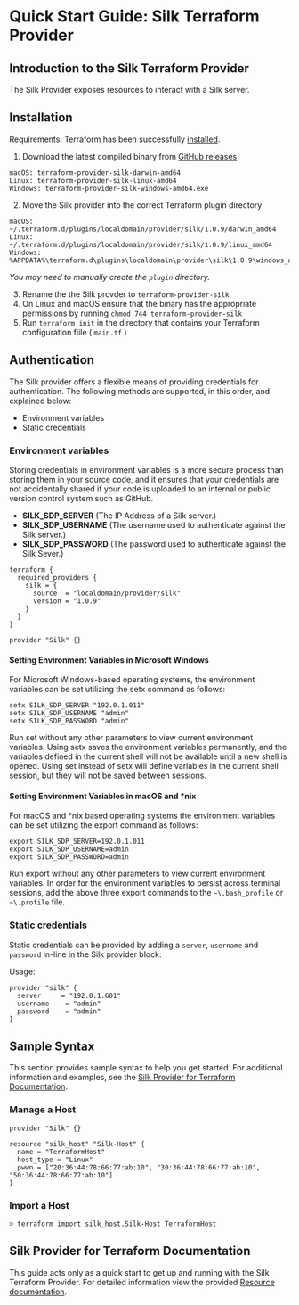 # Quick Start Guide: Silk Terraform Provider

## Introduction to the Silk Terraform Provider

The Silk Provider exposes resources to interact with a Silk server.

## Installation

Requirements: Terraform has been successfully [installed](https://learn.hashicorp.com/terraform/getting-started/install.html).

1. Download the latest compiled binary from [GitHub releases](https://github.com/silk-us/silk-terraform-provider/releases).

   
``` 
macOS: terraform-provider-silk-darwin-amd64
Linux: terraform-provider-silk-linux-amd64
Windows: terraform-provider-silk-windows-amd64.exe
```

2. Move the Silk provider into the correct Terraform plugin directory

``` 
macOS: ~/.terraform.d/plugins/localdomain/provider/silk/1.0.9/darwin_amd64
Linux: ~/.terraform.d/plugins/localdomain/provider/silk/1.0.9/linux_amd64
Windows: %APPDATA%\terraform.d\plugins\localdomain\provider\silk\1.0.9\windows_amd64
   ```   
   _You may need to manually create the `plugin` directory._

3. Rename the the Silk provder to `terraform-provider-silk`
4. On Linux and macOS ensure that the binary has the appropriate permissions by running `chmod 744 terraform-provider-silk`
5. Run `terraform init` in the directory that contains your Terraform configuration fiile ( `main.tf` )

## Authentication

The Silk provider offers a flexible means of providing credentials for
authentication. The following methods are supported, in this order, and
explained below:

* Environment variables
* Static credentials

### Environment variables

Storing credentials in environment variables is a more secure process than storing them in your source code, and it ensures that your credentials are not accidentally shared if your code is uploaded to an internal or public version control system such as GitHub. 

* **SILK_SDP_SERVER** (The IP Address of a Silk server.)
* **SILK_SDP_USERNAME** (The username used to authenticate against the Silk server.)
* **SILK_SDP_PASSWORD** (The password used to authenticate against the Silk Sever.)

``` hcl
terraform {
  required_providers {
    silk = {
      source  = "localdomain/provider/silk"
      version = "1.0.9"
    }
  }
}

provider "Silk" {}
```

#### Setting Environment Variables in Microsoft Windows

For Microsoft Windows-based operating systems, the environment variables can be set utilizing the setx command as follows:

``` 
setx SILK_SDP_SERVER "192.0.1.011"
setx SILK_SDP_USERNAME "admin"
setx SILK_SDP_PASSWORD "admin"
```

Run set without any other parameters to view current environment variables. Using setx saves the environment variables permanently, and the variables defined in the current shell will not be available until a new shell is opened. Using set instead of setx will define variables in the current shell session, but they will not be saved between sessions.

#### Setting Environment Variables in macOS and \*nix

For macOS and \*nix based operating systems the environment variables can be set utilizing the export command as follows:

``` 
export SILK_SDP_SERVER=192.0.1.011
export SILK_SDP_USERNAME=admin
export SILK_SDP_PASSWORD=admin
```

Run export without any other parameters to view current environment variables. In order for the environment variables to persist across terminal sessions, add the above three export commands to the `~\.bash_profile` or `~\.profile` file.

### Static credentials 

Static credentials can be provided by adding a `server`, `username` and `password` in-line in the
Silk provider block:

Usage:

``` hcl
provider "silk" {
  server     = "192.0.1.601"
  username    = "admin"
  password    = "admin"
}
```

## Sample Syntax

This section provides sample syntax to help you get started. For additional information and examples, see the [Silk Provider for Terraform Documentation](https://github.com/silk-us/silk-terraform-provider/tree/master/docs).

### Manage a Host

```hcl
provider "Silk" {}

resource "silk_host" "Silk-Host" {
  name = "TerraformHost"
  host_type = "Linux"
  pwwn = ["20:36:44:78:66:77:ab:10", "30:36:44:78:66:77:ab:10", "50:36:44:78:66:77:ab:10"]
}
```
### Import a Host

```
> terraform import silk_host.Silk-Host TerraformHost
```

## Silk Provider for Terraform Documentation

This guide acts only as a quick start to get up and running with the Silk Terraform Provider. For detailed information view the provided [Resource documentation](https://github.com/silk-us/silk-terraform-provider/tree/master/docs).
